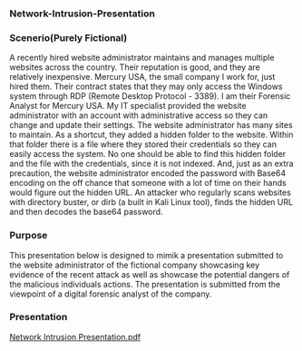 ### Network-Intrusion-Presentation

### Scenerio(Purely Fictional)
A recently hired website administrator maintains and manages multiple websites across the country. Their reputation is good, and they are relatively inexpensive. Mercury USA, the small company I work for, just hired them. Their contract states that they may only access the Windows system through RDP (Remote Desktop Protocol - 3389). I am their Forensic Analyst for Mercury USA. My IT specialist provided the website administrator with an account with administrative access so they can change and update their settings. The website administrator has many sites to maintain. As a shortcut, they added a hidden folder to the website. Within that folder there is a file where they stored their credentials so they can easily access the system. No one should be able to find this hidden folder and the file with the credentials, since it is not indexed. And, just as an extra precaution, the website administrator encoded the password with Base64 encoding on the off chance that someone with a lot of time on their hands would figure out the hidden URL. An attacker who regularly scans websites with directory buster, or dirb (a built in Kali Linux tool), finds the hidden URL and then decodes the base64 password.

### Purpose
This presentation below is designed to mimik a presentation submitted to the website administrator of the fictional company showcasing key evidence of the recent attack as well as showcase the potential dangers of the malicious individuals actions. The presentation is submitted from the viewpoint of a digital forensic analyst of the company. 


### Presentation

[Network Intrusion Presentation.pdf](https://github.com/Lantern76/Network-Intrusion-Presentation/files/14881115/Network.Intrusion.Presentation.pdf)

